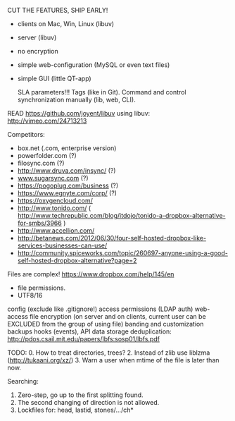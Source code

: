 CUT THE FEATURES, SHIP EARLY!
 * clients on Mac, Win, Linux (libuv)
 * server (libuv)
 * no encryption
 * simple web-configuration (MySQL or even text files)
 * simple GUI (little QT-app)


	SLA parameters!!!
	Tags (like in Git).
	Command and control synchronization manually (lib, web, CLI).

READ
  https://github.com/joyent/libuv
  using libuv: http://vimeo.com/24713213

Competitors:
 * box.net (.com, enterprise version)
 * powerfolder.com (?)
 * filosync.com (?)
 * http://www.druva.com/insync/  (?)
 * www.sugarsync.com (?)
 * https://pogoplug.com/business (?)
 * https://www.egnyte.com/corp/ (?)
 * https://oxygencloud.com/
 * http://www.tonido.com/ ( http://www.techrepublic.com/blog/itdojo/tonido-a-dropbox-alternative-for-smbs/3966 )
 * http://www.accellion.com/
 * http://betanews.com/2012/06/30/four-self-hosted-dropbox-like-services-businesses-can-use/
 * http://community.spiceworks.com/topic/260697-anyone-using-a-good-self-hosted-dropbox-alternative?page=2

Files are complex!
https://www.dropbox.com/help/145/en
+ file permissions.
+ UTF8/16

config (exclude like .gitignore!)
access permissions (LDAP auth)
web-access
file encryption (on server and on clients, current user can be EXCLUDED from the group of using file)
banding and customization
backups
hooks (events), API
data storage deduplication: http://pdos.csail.mit.edu/papers/lbfs:sosp01/lbfs.pdf

TODO:
0. How to treat directories, trees?
2. Instead of zlib use liblzma (http://tukaani.org/xz/)
3. Warn a user when mtime of the file is later than now.

Searching:
1. Zero-step, go up to the first splitting found.
2. The second changing of direction is not allowed.
3. Lockfiles for: head, lastid, stones/.../ch*

